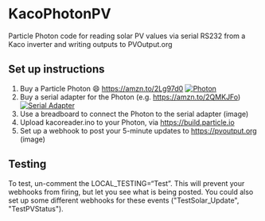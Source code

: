 # KacoPhotonPV
Particle Photon code for reading solar PV values via serial RS232 from a Kaco inverter and writing outputs to PVOutput.org

## Set up instructions

1. Buy a Particle Photon :smile:
https://amzn.to/2Lg97d0
[![Photon](https://ws-eu.amazon-adsystem.com/widgets/q?_encoding=UTF8&MarketPlace=GB&ASIN=B012D6UYTA&ServiceVersion=20070822&ID=AsinImage&WS=1&Format=_SL250_&tag=lateralmindsl-21)](https://amzn.to/2Lg97d0)
2. Buy a serial adapter for the Photon (e.g. https://amzn.to/2QMKJFo)
[![Serial Adapter](https://ws-eu.amazon-adsystem.com/widgets/q?_encoding=UTF8&MarketPlace=GB&ASIN=B07DK3874B&ServiceVersion=20070822&ID=AsinImage&WS=1&Format=_SL250_&tag=lateralmindsl-21)](https://amzn.to/2QMKJFo)
3. Use a breadboard to connect the Photon to the serial adapter
(image)
4. Upload kacoreader.ino to your Photon, via https://build.particle.io
5. Set up a webhook to post your 5-minute updates to https://pvoutput.org
(image)

## Testing
To test, un-comment the LOCAL_TESTING=“Test”. This will prevent your webhooks from firing, but let you see what is being posted. You could also set up some different webhooks for these events ("TestSolar_Update", "TestPVStatus").
